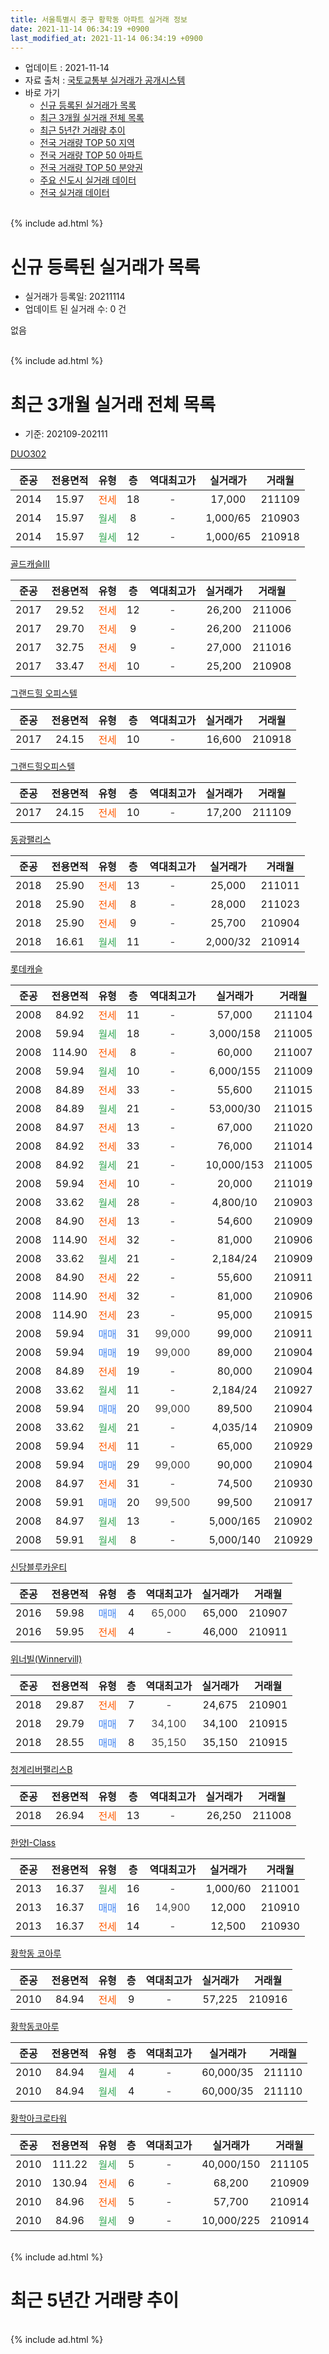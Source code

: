 ```yaml
---
title: 서울특별시 중구 황학동 아파트 실거래 정보
date: 2021-11-14 06:34:19 +0900
last_modified_at: 2021-11-14 06:34:19 +0900
---
```


* 업데이트 : 2021-11-14
* 자료 출처 : [국토교통부 실거래가 공개시스템](http://rt.molit.go.kr)
* 바로 가기
    * [신규 등록된 실거래가 목록](#신규-등록된-실거래가-목록)
    * [최근 3개월 실거래 전체 목록](#최근-3개월-실거래-전체-목록)
    * [최근 5년간 거래량 추이](#최근-5년간-거래량-추이)
    * [전국 거래량 TOP 50 지역](https://inasie.github.io/apt-trade-info/최근-3개월-전국에서-가장-거래가-많이-발생한-지역)
    * [전국 거래량 TOP 50 아파트](https://inasie.github.io/apt-trade-info/최근-3개월-전국에서-가장-거래가-많이-발생한-아파트)
    * [전국 거래량 TOP 50 분양권](https://inasie.github.io/apt-trade-info/최근-3개월-전국에서-가장-거래가-많이-발생한-분양권)
    * [주요 신도시 실거래 데이터](https://inasie.github.io/apt-trade-info/주요-신도시)
    * [전국 실거래 데이터](https://inasie.github.io/apt-trade-info/전국)
<br>
{% include ad.html %}
<br>

# 신규 등록된 실거래가 목록
* 실거래가 등록일: 20211114
* 업데이트 된 실거래 수: 0 건

없음

<br>
{% include ad.html %}
<br>

# 최근 3개월 실거래 전체 목록
* 기준: 202109-202111


[DUO302](https://search.naver.com/search.naver?query=%EC%84%9C%EC%9A%B8%ED%8A%B9%EB%B3%84%EC%8B%9C+%EC%A4%91%EA%B5%AC+%ED%99%A9%ED%95%99%EB%8F%99+DUO302)

|준공|전용면적|유형|층|역대최고가|실거래가|거래월|
|:---:|:---:|:---:|:---:|:---:|:---:|:---:|
|2014|15.97|<span style="color:#ff5a00">전세</span>|18|<span style="color:#444444">-</span>|17,000|211109|
|2014|15.97|<span style="color:#34a853">월세</span>|8|<span style="color:#444444">-</span>|1,000/65|210903|
|2014|15.97|<span style="color:#34a853">월세</span>|12|<span style="color:#444444">-</span>|1,000/65|210918|

[골드캐슬Ⅲ](https://search.naver.com/search.naver?query=%EC%84%9C%EC%9A%B8%ED%8A%B9%EB%B3%84%EC%8B%9C+%EC%A4%91%EA%B5%AC+%ED%99%A9%ED%95%99%EB%8F%99+%EA%B3%A8%EB%93%9C%EC%BA%90%EC%8A%AC%E2%85%A2)

|준공|전용면적|유형|층|역대최고가|실거래가|거래월|
|:---:|:---:|:---:|:---:|:---:|:---:|:---:|
|2017|29.52|<span style="color:#ff5a00">전세</span>|12|<span style="color:#444444">-</span>|26,200|211006|
|2017|29.70|<span style="color:#ff5a00">전세</span>|9|<span style="color:#444444">-</span>|26,200|211006|
|2017|32.75|<span style="color:#ff5a00">전세</span>|9|<span style="color:#444444">-</span>|27,000|211016|
|2017|33.47|<span style="color:#ff5a00">전세</span>|10|<span style="color:#444444">-</span>|25,200|210908|

[그랜드힐 오피스텔](https://search.naver.com/search.naver?query=%EC%84%9C%EC%9A%B8%ED%8A%B9%EB%B3%84%EC%8B%9C+%EC%A4%91%EA%B5%AC+%ED%99%A9%ED%95%99%EB%8F%99+%EA%B7%B8%EB%9E%9C%EB%93%9C%ED%9E%90+%EC%98%A4%ED%94%BC%EC%8A%A4%ED%85%94)

|준공|전용면적|유형|층|역대최고가|실거래가|거래월|
|:---:|:---:|:---:|:---:|:---:|:---:|:---:|
|2017|24.15|<span style="color:#ff5a00">전세</span>|10|<span style="color:#444444">-</span>|16,600|210918|

[그랜드힐오피스텔](https://search.naver.com/search.naver?query=%EC%84%9C%EC%9A%B8%ED%8A%B9%EB%B3%84%EC%8B%9C+%EC%A4%91%EA%B5%AC+%ED%99%A9%ED%95%99%EB%8F%99+%EA%B7%B8%EB%9E%9C%EB%93%9C%ED%9E%90%EC%98%A4%ED%94%BC%EC%8A%A4%ED%85%94)

|준공|전용면적|유형|층|역대최고가|실거래가|거래월|
|:---:|:---:|:---:|:---:|:---:|:---:|:---:|
|2017|24.15|<span style="color:#ff5a00">전세</span>|10|<span style="color:#444444">-</span>|17,200|211109|

[동광팰리스](https://search.naver.com/search.naver?query=%EC%84%9C%EC%9A%B8%ED%8A%B9%EB%B3%84%EC%8B%9C+%EC%A4%91%EA%B5%AC+%ED%99%A9%ED%95%99%EB%8F%99+%EB%8F%99%EA%B4%91%ED%8C%B0%EB%A6%AC%EC%8A%A4)

|준공|전용면적|유형|층|역대최고가|실거래가|거래월|
|:---:|:---:|:---:|:---:|:---:|:---:|:---:|
|2018|25.90|<span style="color:#ff5a00">전세</span>|13|<span style="color:#444444">-</span>|25,000|211011|
|2018|25.90|<span style="color:#ff5a00">전세</span>|8|<span style="color:#444444">-</span>|28,000|211023|
|2018|25.90|<span style="color:#ff5a00">전세</span>|9|<span style="color:#444444">-</span>|25,700|210904|
|2018|16.61|<span style="color:#34a853">월세</span>|11|<span style="color:#444444">-</span>|2,000/32|210914|

[롯데캐슬](https://search.naver.com/search.naver?query=%EC%84%9C%EC%9A%B8%ED%8A%B9%EB%B3%84%EC%8B%9C+%EC%A4%91%EA%B5%AC+%ED%99%A9%ED%95%99%EB%8F%99+%EB%A1%AF%EB%8D%B0%EC%BA%90%EC%8A%AC)

|준공|전용면적|유형|층|역대최고가|실거래가|거래월|
|:---:|:---:|:---:|:---:|:---:|:---:|:---:|
|2008|84.92|<span style="color:#ff5a00">전세</span>|11|<span style="color:#444444">-</span>|57,000|211104|
|2008|59.94|<span style="color:#34a853">월세</span>|18|<span style="color:#444444">-</span>|3,000/158|211005|
|2008|114.90|<span style="color:#ff5a00">전세</span>|8|<span style="color:#444444">-</span>|60,000|211007|
|2008|59.94|<span style="color:#34a853">월세</span>|10|<span style="color:#444444">-</span>|6,000/155|211009|
|2008|84.89|<span style="color:#ff5a00">전세</span>|33|<span style="color:#444444">-</span>|55,600|211015|
|2008|84.89|<span style="color:#34a853">월세</span>|21|<span style="color:#444444">-</span>|53,000/30|211015|
|2008|84.97|<span style="color:#ff5a00">전세</span>|13|<span style="color:#444444">-</span>|67,000|211020|
|2008|84.92|<span style="color:#ff5a00">전세</span>|33|<span style="color:#444444">-</span>|76,000|211014|
|2008|84.92|<span style="color:#34a853">월세</span>|21|<span style="color:#444444">-</span>|10,000/153|211005|
|2008|59.94|<span style="color:#ff5a00">전세</span>|10|<span style="color:#444444">-</span>|20,000|211019|
|2008|33.62|<span style="color:#34a853">월세</span>|28|<span style="color:#444444">-</span>|4,800/10|210903|
|2008|84.90|<span style="color:#ff5a00">전세</span>|13|<span style="color:#444444">-</span>|54,600|210909|
|2008|114.90|<span style="color:#ff5a00">전세</span>|32|<span style="color:#444444">-</span>|81,000|210906|
|2008|33.62|<span style="color:#34a853">월세</span>|21|<span style="color:#444444">-</span>|2,184/24|210909|
|2008|84.90|<span style="color:#ff5a00">전세</span>|22|<span style="color:#444444">-</span>|55,600|210911|
|2008|114.90|<span style="color:#ff5a00">전세</span>|32|<span style="color:#444444">-</span>|81,000|210906|
|2008|114.90|<span style="color:#ff5a00">전세</span>|23|<span style="color:#444444">-</span>|95,000|210915|
|2008|59.94|<span style="color:#4285f3">매매</span>|31|<span style="color:#444444">99,000</span>|99,000|210911|
|2008|59.94|<span style="color:#4285f3">매매</span>|19|<span style="color:#444444">99,000</span>|89,000|210904|
|2008|84.89|<span style="color:#ff5a00">전세</span>|19|<span style="color:#444444">-</span>|80,000|210904|
|2008|33.62|<span style="color:#34a853">월세</span>|11|<span style="color:#444444">-</span>|2,184/24|210927|
|2008|59.94|<span style="color:#4285f3">매매</span>|20|<span style="color:#444444">99,000</span>|89,500|210904|
|2008|33.62|<span style="color:#34a853">월세</span>|21|<span style="color:#444444">-</span>|4,035/14|210909|
|2008|59.94|<span style="color:#ff5a00">전세</span>|11|<span style="color:#444444">-</span>|65,000|210929|
|2008|59.94|<span style="color:#4285f3">매매</span>|29|<span style="color:#444444">99,000</span>|90,000|210904|
|2008|84.97|<span style="color:#ff5a00">전세</span>|31|<span style="color:#444444">-</span>|74,500|210930|
|2008|59.91|<span style="color:#4285f3">매매</span>|20|<span style="color:#444444">99,500</span>|99,500|210917|
|2008|84.97|<span style="color:#34a853">월세</span>|13|<span style="color:#444444">-</span>|5,000/165|210902|
|2008|59.91|<span style="color:#34a853">월세</span>|8|<span style="color:#444444">-</span>|5,000/140|210929|


<script async src="//pagead2.googlesyndication.com/pagead/js/adsbygoogle.js"></script>
<!-- 기본 -->
<ins class="adsbygoogle"
     style="display:block"
     data-ad-client="ca-pub-2446590836940007"
     data-ad-slot="1659523306"
     data-ad-format="auto"
     data-full-width-responsive="true"></ins>
<script>
(adsbygoogle = window.adsbygoogle || []).push({});
</script>


[신당블루카운티](https://search.naver.com/search.naver?query=%EC%84%9C%EC%9A%B8%ED%8A%B9%EB%B3%84%EC%8B%9C+%EC%A4%91%EA%B5%AC+%ED%99%A9%ED%95%99%EB%8F%99+%EC%8B%A0%EB%8B%B9%EB%B8%94%EB%A3%A8%EC%B9%B4%EC%9A%B4%ED%8B%B0)

|준공|전용면적|유형|층|역대최고가|실거래가|거래월|
|:---:|:---:|:---:|:---:|:---:|:---:|:---:|
|2016|59.98|<span style="color:#4285f3">매매</span>|4|<span style="color:#444444">65,000</span>|65,000|210907|
|2016|59.95|<span style="color:#ff5a00">전세</span>|4|<span style="color:#444444">-</span>|46,000|210911|

[위너빌(Winnervill)](https://search.naver.com/search.naver?query=%EC%84%9C%EC%9A%B8%ED%8A%B9%EB%B3%84%EC%8B%9C+%EC%A4%91%EA%B5%AC+%ED%99%A9%ED%95%99%EB%8F%99+%EC%9C%84%EB%84%88%EB%B9%8C%28Winnervill%29)

|준공|전용면적|유형|층|역대최고가|실거래가|거래월|
|:---:|:---:|:---:|:---:|:---:|:---:|:---:|
|2018|29.87|<span style="color:#ff5a00">전세</span>|7|<span style="color:#444444">-</span>|24,675|210901|
|2018|29.79|<span style="color:#4285f3">매매</span>|7|<span style="color:#444444">34,100</span>|34,100|210915|
|2018|28.55|<span style="color:#4285f3">매매</span>|8|<span style="color:#444444">35,150</span>|35,150|210915|

[청계리버팰리스B](https://search.naver.com/search.naver?query=%EC%84%9C%EC%9A%B8%ED%8A%B9%EB%B3%84%EC%8B%9C+%EC%A4%91%EA%B5%AC+%ED%99%A9%ED%95%99%EB%8F%99+%EC%B2%AD%EA%B3%84%EB%A6%AC%EB%B2%84%ED%8C%B0%EB%A6%AC%EC%8A%A4B)

|준공|전용면적|유형|층|역대최고가|실거래가|거래월|
|:---:|:---:|:---:|:---:|:---:|:---:|:---:|
|2018|26.94|<span style="color:#ff5a00">전세</span>|13|<span style="color:#444444">-</span>|26,250|211008|

[한양I-Class](https://search.naver.com/search.naver?query=%EC%84%9C%EC%9A%B8%ED%8A%B9%EB%B3%84%EC%8B%9C+%EC%A4%91%EA%B5%AC+%ED%99%A9%ED%95%99%EB%8F%99+%ED%95%9C%EC%96%91I-Class)

|준공|전용면적|유형|층|역대최고가|실거래가|거래월|
|:---:|:---:|:---:|:---:|:---:|:---:|:---:|
|2013|16.37|<span style="color:#34a853">월세</span>|16|<span style="color:#444444">-</span>|1,000/60|211001|
|2013|16.37|<span style="color:#4285f3">매매</span>|16|<span style="color:#444444">14,900</span>|12,000|210910|
|2013|16.37|<span style="color:#ff5a00">전세</span>|14|<span style="color:#444444">-</span>|12,500|210930|

[황학동 코아루](https://search.naver.com/search.naver?query=%EC%84%9C%EC%9A%B8%ED%8A%B9%EB%B3%84%EC%8B%9C+%EC%A4%91%EA%B5%AC+%ED%99%A9%ED%95%99%EB%8F%99+%ED%99%A9%ED%95%99%EB%8F%99+%EC%BD%94%EC%95%84%EB%A3%A8)

|준공|전용면적|유형|층|역대최고가|실거래가|거래월|
|:---:|:---:|:---:|:---:|:---:|:---:|:---:|
|2010|84.94|<span style="color:#ff5a00">전세</span>|9|<span style="color:#444444">-</span>|57,225|210916|

[황학동코아루](https://search.naver.com/search.naver?query=%EC%84%9C%EC%9A%B8%ED%8A%B9%EB%B3%84%EC%8B%9C+%EC%A4%91%EA%B5%AC+%ED%99%A9%ED%95%99%EB%8F%99+%ED%99%A9%ED%95%99%EB%8F%99%EC%BD%94%EC%95%84%EB%A3%A8)

|준공|전용면적|유형|층|역대최고가|실거래가|거래월|
|:---:|:---:|:---:|:---:|:---:|:---:|:---:|
|2010|84.94|<span style="color:#34a853">월세</span>|4|<span style="color:#444444">-</span>|60,000/35|211110|
|2010|84.94|<span style="color:#34a853">월세</span>|4|<span style="color:#444444">-</span>|60,000/35|211110|

[황학아크로타워](https://search.naver.com/search.naver?query=%EC%84%9C%EC%9A%B8%ED%8A%B9%EB%B3%84%EC%8B%9C+%EC%A4%91%EA%B5%AC+%ED%99%A9%ED%95%99%EB%8F%99+%ED%99%A9%ED%95%99%EC%95%84%ED%81%AC%EB%A1%9C%ED%83%80%EC%9B%8C)

|준공|전용면적|유형|층|역대최고가|실거래가|거래월|
|:---:|:---:|:---:|:---:|:---:|:---:|:---:|
|2010|111.22|<span style="color:#34a853">월세</span>|5|<span style="color:#444444">-</span>|40,000/150|211105|
|2010|130.94|<span style="color:#ff5a00">전세</span>|6|<span style="color:#444444">-</span>|68,200|210909|
|2010|84.96|<span style="color:#ff5a00">전세</span>|5|<span style="color:#444444">-</span>|57,700|210914|
|2010|84.96|<span style="color:#34a853">월세</span>|9|<span style="color:#444444">-</span>|10,000/225|210914|


<br>
{% include ad.html %}
<br>

# 최근 5년간 거래량 추이


<div style="width:100%;">
    <canvas id="deal_progress" height="200"></canvas>
</div>

<script>
new Chart(document.getElementById("deal_progress"), {
    type: 'line',
    data: {
        labels: ['201611','201612','201701','201702','201703','201704','201705','201706','201707','201708','201709','201710','201711','201712','201801','201802','201803','201804','201805','201806','201807','201808','201809','201810','201811','201812','201901','201902','201903','201904','201905','201906','201907','201908','201909','201910','201911','201912','202001','202002','202003','202004','202005','202006','202007','202008','202009','202010','202011','202012','202101','202102','202103','202104','202105','202106','202107','202108','202109','202110','202111'],
        datasets: [{
            label: '매매',
            pointRadius: 1,
            data: [18, 12, 10, 6, 10, 11, 24, 42, 26, 17, 16, 7, 14, 9, 66, 51, 39, 13, 18, 17, 7, 19, 18, 5, 9, 13, 9, 6, 7, 4, 10, 9, 16, 12, 19, 40, 28, 28, 23, 19, 13, 6, 8, 31, 20, 11, 5, 9, 10, 9, 16, 9, 7, 12, 17, 15, 4, 9, 9, 0, 0],
            borderColor: "rgba(255, 201, 14, 1)",
            backgroundColor: "rgba(255, 201, 14, 0.5)",
            fill: false,
            lineTension: 0
        },{
            label: '전월세',
            pointRadius: 1,
            data: [28, 18, 22, 28, 23, 22, 28, 25, 27, 25, 25, 25, 39, 29, 42, 32, 42, 12, 38, 41, 21, 36, 29, 26, 33, 30, 43, 22, 31, 34, 25, 26, 26, 23, 14, 31, 28, 35, 38, 26, 36, 37, 45, 38, 50, 26, 29, 27, 27, 23, 28, 35, 31, 55, 52, 46, 37, 34, 27, 16, 6],
            borderColor: "rgba(0, 141, 185, 1)",
            backgroundColor: "rgba(0, 141, 185, 0.5)",
            fill: false,
            lineTension: 0
        }
        ]
    },
    options: {
        responsive: true,
        title: {
            display: false
        },
        tooltips: {
            mode: 'index',
            intersect: false
        },
        hover: {
            mode: 'nearest',
            intersect: true
        },
        scales: {
            xAxes: [{
                display: true,
                scaleLabel: {
                    display: true,
                    labelString: '년/월'
                }
            }],
            yAxes: [{
                display: true,
                ticks: {
                    suggestedMin: 0,
                },
                scaleLabel: {
                    display: true,
                    labelString: '실거래 수'
                }
            }]
        }
    }
});

</script>


<br>
{% include ad.html %}
<br>

